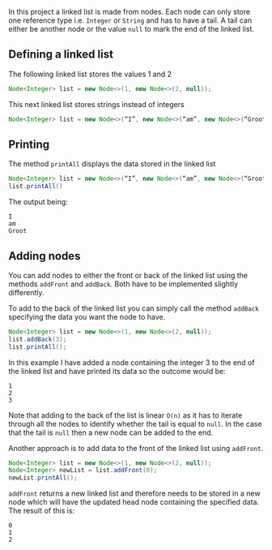In this project a linked list is made from nodes. Each node can only store one reference type i.e. `Integer` or `String` and has to have a tail. A tail can either be another node or the value `null` to mark the end of the linked list.

## Defining a linked list

The following linked list stores the values 1 and 2

```java
Node<Integer> list = new Node<>(1, new Node<>(2, null)); 
```

This next linked list stores strings instead of integers

```java
Node<Integer> list = new Node<>(“I”, new Node<>(“am”, new Node<>(“Groot”, null))); 
```

## Printing

The method `printAll` displays the data stored in the linked list

```java
Node<Integer> list = new Node<>(“I”, new Node<>(“am”, new Node<>(“Groot”, null))); 
list.printAll()
```

The output being:

```
I
am
Groot
```

## Adding nodes

You can add nodes to either the front or back of the linked list using the methods `addFront` and `addBack`. Both have to be implemented slightly differently.

To add to the back of the linked list you can simply call the method `addBack` specifying the data you want the node to have.

```java
Node<Integer> list = new Node<>(1, new Node<>(2, null));
list.addBack(3);
list.printAll(); 
```
In this example I have added a node containing the integer 3 to the end of the linked list and have printed its data so the outcome would be:

```
1
2
3
```
Note that adding to the back of the list is linear `O(n)` as it has to iterate through all the nodes to identify whether the tail is equal to `null`. In the case that the tail is `null` then a new node can be added to the end.

Another approach is to add data to the front of the linked list using `addFront`.

```java
Node<Integer> list = new Node<>(1, new Node<>(2, null));
Node<Integer> newList = list.addFront(0);
newList.printAll(); 
```

`addFront` returns a new linked list and therefore needs to be stored in a new node which will have the updated head node containing the specified data. The result of this is:

```
0
1
2
```
